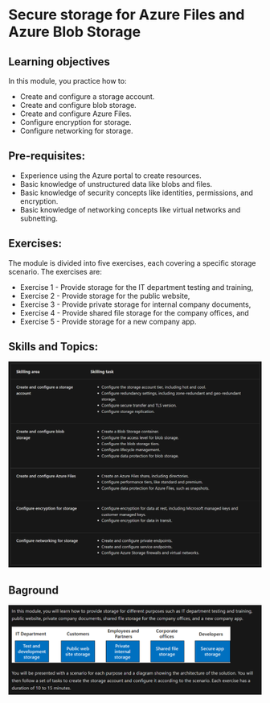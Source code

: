 # Secure storage for Azure Files and Azure Blob Storage

## Learning objectives
In this module, you practice how to:

- Create and configure a storage account.
- Create and configure blob storage.
- Create and configure Azure Files.
- Configure encryption for storage.
- Configure networking for storage.

## Pre-requisites:

- Experience using the Azure portal to create resources.
- Basic knowledge of unstructured data like blobs and files.
- Basic knowledge of security concepts like identities, permissions, and encryption.
- Basic knowledge of networking concepts like virtual networks and subnetting.

## Exercises:

The module is divided into five exercises, each covering a specific storage scenario. The exercises are:

- Exercise 1 - Provide storage for the IT department testing and training,
- Exercise 2 - Provide storage for the public website,
- Exercise 3 - Provide private storage for internal company documents,
- Exercise 4 - Provide shared file storage for the company offices, and
- Exercise 5 - Provide storage for a new company app.

## Skills and Topics:
![](./Screenshot%202024-02-08%20085015.png)

## Baground

![](./Screenshot%202024-02-08%20085351.png)
